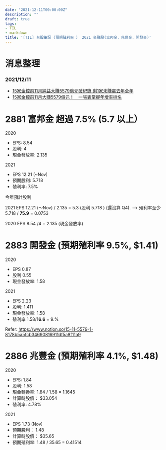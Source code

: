 ```yaml
---
date: "2021-12-11T00:00:00Z"
description: ""
draft: true
tags:
- TIL
- markdown
title: '[TIL] 台股筆記 (預期殖利率 ） 2021 金融股(富邦金，兆豐金，開發金)'
---
```


# 消息整理

### 2021/12/11

- [15家金控前11月純益大賺5579億元破紀錄 剩1家未賺贏去年全年](https://news.cnyes.com/news/id/4785463)
- [15家金控前11月大賺5579億元！　一張表掌握年增率排名](https://finance.ettoday.net/news/2143589?redirect=1)

# 2881 富邦金  超過 7.5% (5.7 以上）

2020

- EPS:  8.54
- 股利: 4
- 現金發放率: 2.135

2021

- EPS 12.21 (~Nov)
- 預期股利: 5.718
- 殖利率: 7.5%

今年預計股利

2021 EPS 12.21  (～Nov) / 2.135 = 5.3 (股利 5.718 ) (還沒算 Q4). —> 殖利率至少 5.718 / **75.9** = 0.0753

2020 EPS 8.54 /4 = 2.135 (現金發放率)

# 2883 開發金 (預期殖利率 9.5%, $1.41)

2020

- EPS 0.87
- 股利 0.55
- 現金發放率:  1.58

2021

- EPS 2.23
- 股利: 1.411
- 現金發放率:  1.58
- 殖利率 1.58/**16.6** = 9.%

Refer: https://www.notion.so/15-11-5579-1-8178b5a5fcb34690816911df5a8f11a9

# 2886 兆豐金 (預期殖利率 4.1%, $1.48)

2020

- EPS: 1.84
- 股利: 1.58
- 現金轉換率:  1.84 / 1.58 = 1.1645
- 計算時股價： $33.054
- 殖利率: 4.78%

2021

- EPS 1.73 (Nov)
- 預期股利： 1.48
- 計算時股價： $35.65
- 預期殖利率: 1.48 / 35.65 = 0.41514
